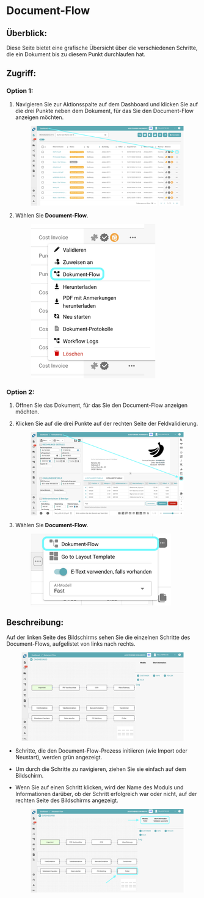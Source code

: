 # Document-Flow

## **Überblick:**

Diese Seite bietet eine grafische Übersicht über die verschiedenen Schritte, die ein Dokument bis zu diesem Punkt durchlaufen hat.

## **Zugriff:**

### **Option 1:**

1.  Navigieren Sie zur Aktionsspalte auf dem Dashboard und klicken Sie auf die drei Punkte neben dem Dokument, für das Sie den Document-Flow anzeigen möchten.

    <figure><img src="../../../.gitbook/assets/DocumentFlow_1_de.png" alt=""><figcaption></figcaption></figure>
2.  Wählen Sie **Document-Flow**.

    <figure><img src="../../../.gitbook/assets/DocumentFlow_2_de.png" alt="" width="326"><figcaption></figcaption></figure>

### **Option 2:**

1. Öffnen Sie das Dokument, für das Sie den Document-Flow anzeigen möchten.
2.  Klicken Sie auf die drei Punkte auf der rechten Seite der Feldvalidierung.

    <figure><img src="../../../.gitbook/assets/DocumentFlow_3_de.png" alt=""><figcaption></figcaption></figure>
3.  Wählen Sie **Document-Flow**.

    <figure><img src="../../../.gitbook/assets/DocumentFlow_4_de.png" alt="" width="367"><figcaption></figcaption></figure>

## **Beschreibung:**

Auf der linken Seite des Bildschirms sehen Sie die einzelnen Schritte des Document-Flows, aufgelistet von links nach rechts.

<figure><img src="../../../.gitbook/assets/DocumentFlow_5_de.png" alt=""><figcaption></figcaption></figure>

* Schritte, die den Document-Flow-Prozess initiieren (wie Import oder Neustart), werden grün angezeigt.
* Um durch die Schritte zu navigieren, ziehen Sie sie einfach auf dem Bildschirm.
*   Wenn Sie auf einen Schritt klicken, wird der Name des Moduls und Informationen darüber, ob der Schritt erfolgreich war oder nicht, auf der rechten Seite des Bildschirms angezeigt.

    <figure><img src="../../../.gitbook/assets/DocumentFlow_6_de.png" alt=""><figcaption></figcaption></figure>
